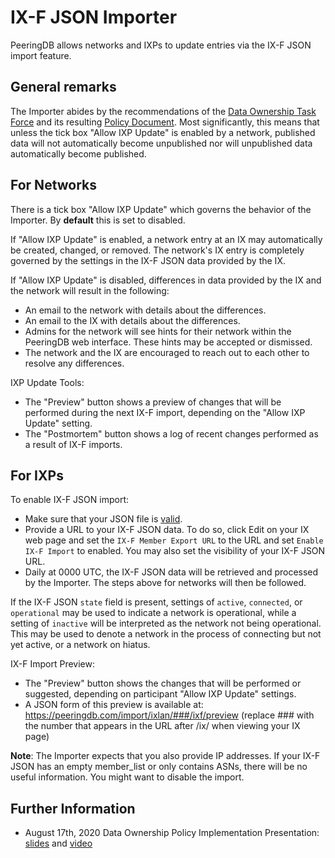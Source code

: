 # IX-F JSON Importer
PeeringDB allows networks and IXPs to update entries via the IX-F JSON import feature.

## General remarks
The Importer abides by the recommendations of the [Data Ownership Task Force](/taskforce/dataownership) and its resulting [Policy Document](/gov/misc/2020-04-06_PeeringDB_Data_Ownership_Policy_Document_v1.0.pdf). Most significantly, this means that unless the tick box "Allow IXP Update" is enabled by a network, published data will not automatically become unpublished nor will unpublished data automatically become published.

## For Networks
There is a tick box "Allow IXP Update" which governs the behavior of the Importer. By **default** this is set to disabled.

If "Allow IXP Update" is enabled, a network entry at an IX may automatically be created, changed, or removed. The network's IX entry is completely governed by the settings in the IX-F JSON data provided by the IX.

If "Allow IXP Update" is disabled, differences in data provided by the IX and the network will result in the following:

- An email to the network with details about the differences.
- An email to the IX with details about the differences.
- Admins for the network will see hints for their network within the PeeringDB web interface. These hints may be accepted or dismissed.
- The network and the IX are encouraged to reach out to each other to resolve any differences.

IXP Update Tools:

- The "Preview" button shows a preview of changes that will be performed during the next IX-F import, depending on the "Allow IXP Update" setting.
- The "Postmortem" button shows a log of recent changes performed as a result of IX-F imports.

## For IXPs
To enable IX-F JSON import:

- Make sure that your JSON file is [valid](https://www.ixpdb.net/en/validator/).
- Provide a URL to your IX-F JSON data. To do so, click Edit on your IX web page and set the `IX-F Member Export URL` to the URL and set `Enable IX-F Import` to enabled. You may also set the visibility of your IX-F JSON URL.
- Daily at 0000 UTC, the IX-F JSON data will be retrieved and processed by the Importer. The steps above for networks will then be followed.

If the IX-F JSON `state` field is present, settings of `active`, `connected`, or `operational` may be used to indicate a network is operational, while a setting of `inactive` will be interpreted as the network not being operational. This may be used to denote a network in the process of connecting but not yet active, or a network on hiatus.

IX-F Import Preview:

- The "Preview" button shows the changes that will be performed or suggested, depending on participant "Allow IXP Update" settings.
- A JSON form of this preview is available at: https://peeringdb.com/import/ixlan/###/ixf/preview (replace ### with the number that appears in the URL after /ix/ when viewing your IX page)

**Note**: The Importer expects that you also provide IP addresses. If your IX-F JSON has an empty member_list or only contains ASNs, there will be no useful information. You might want to disable the import.

## Further Information
- August 17th, 2020 Data Ownership Policy Implementation Presentation: [slides](/presentation/20200817-dtf-implementation.pdf) and [video](https://youtu.be/mtT_HojbIPs)
